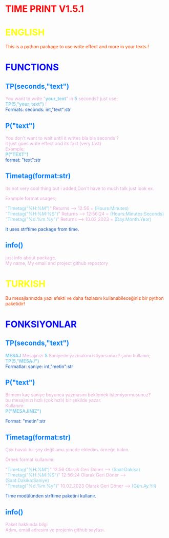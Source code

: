 # <span style="color: #FF0000;">**TIME PRINT V1.5.1**</span>
# <span style="color: yellow;">**ENGLISH**</span><br>
<span style="color: #FF4500;">This is a python package to use write effect and more in your texts !</span><br>
# <span style="color: blue;">**FUNCTIONS**</span><br>
## <span style="color: #007FFF;">**TP(seconds,"text")**</span>
<span style="color: #E6A8D7;">You want to write "<span style="color: #87CEEB">**your_text**<span style="color: #E6A8D7;">" in <span style="color: #87CEEB">**5**<span style="color: #E6A8D7;"> seconds? just use;<br>
<span style="color: #87CEEB">**TP(5,"your_text")**<span style="color: #E6A8D7;"> !<br>
<span style="color: #0F52BA">Formats: seconds: int,"text":str<br>

## <span style="color: #007FFF;">**P("text")**</span>
<span style="color: #E6A8D7;">You don't want to wait until it writes bla bla seconds ?<br>
it just goes write effect and its fast (very fast)<br>
Example;<br>
<span style="color: #87CEEB">**P("TEXT")**<br>
<span style="color: #0F52BA">format: "text":str<br>
## <span style="color: #007FFF;">**Timetag(format:str)**</span>
<span style="color: #E6A8D7;">Its not very cool thing but i added,Don't have to much talk just look ex.<br>

<span style="color: #E6A8D7;">Example format usages;<br>

<span style="color: #E6A8D7;">"<span style="color: #87CEEB;">Timetag("%H:%M")<span style="color: #E6A8D7;">" Returns --> 12:56 = <span style="color: #87CEEB;">(Hours:Minutes)<br>
<span style="color: #E6A8D7;">"<span style="color: #87CEEB;">Timetag("%H:%M:%S")<span style="color: #E6A8D7;">" Returns --> 12:56:24 = <span style="color: #87CEEB;">(Hours:Minutes:Seconds)<br>
<span style="color: #E6A8D7;">"<span style="color: #87CEEB;">Timetag("%d.%m.%y")<span style="color: #E6A8D7;">" Returns --> 10.02.2023 = <span style="color: #87CEEB;">(Day.Month.Year)<br>

<span style="color: #0F52BA">It uses strftime package from time.<br>
## <span style="color: #007FFF;">**info()**</span>
<span style="color: #E6A8D7;">just info about package.<br>
My name, My email and project github repostory



# <span style="color: yellow;">**TURKISH**</span><br>
<span style="color: #FF4500;">Bu mesajlarınızda yazı efekti ve daha fazlasını kullanabileceğiniz bir python paketidir!</span><br>

# <span style="color: blue;">**FONKSIYONLAR**</span><br>
## <span style="color: #007FFF;">**TP(seconds,"text")**</span>
<span style="color: #87CEEB">**MESAJ**<span style="color: #E6A8D7;"> Mesajınızı <span style="color: #87CEEB">**5**<span style="color: #E6A8D7;"> Saniyede yazmakmı istiyorsunuz? şunu kullanın;<br>
<span style="color: #87CEEB">**TP(5,"MESAJ")**<br>
<span style="color: #0F52BA">Formatlar: saniye: int,"metin":str<br>

## <span style="color: #007FFF;">**P("text")**</span>
<span style="color: #E6A8D7;">Bilmem kaç saniye boyunca yazmasını beklemek istemiyormusunuz?<br>
bu mesajınızı hızlı (çok hızlı) bir şekilde yazar.<br>
Kullanım:<br>
<span style="color: #87CEEB">**P("MESAJINIZ")**<br>

<span style="color: #0F52BA">Format: "metin":str<br>

## <span style="color: #007FFF;">**Timetag(format:str)**</span>
<span style="color: #E6A8D7;">Çok havalı bir şey değil ama yinede ekledim. örneğe bakın.<br>

<span style="color: #E6A8D7;">Örnek format kullanımı:<br>

<span style="color: #E6A8D7;">"<span style="color: #87CEEB;">Timetag("%H:%M")<span style="color: #E6A8D7;">" 12:56 Olarak Geri Döner --> <span style="color: #87CEEB;">(Saat:Dakika)<br>
<span style="color: #E6A8D7;">"<span style="color: #87CEEB;">Timetag("%H:%M:%S")<span style="color: #E6A8D7;">" 12:56:24 Olarak Geri Döner --> <span style="color: #87CEEB;">(Saat:Dakika:Saniye)<br>
<span style="color: #E6A8D7;">"<span style="color: #87CEEB;">Timetag("%d.%m.%y")<span style="color: #E6A8D7;">" 10.02.2023 Olarak Geri Döner --> <span style="color: #87CEEB;">(Gün.Ay.Yıl)<br>

<span style="color: #0F52BA">Time modülünden strftime paketini kullanır.<br>
## <span style="color: #007FFF;">**info()**</span>
<span style="color: #E6A8D7;">Paket hakkında bilgi<br>
Adım, email adresim ve projenin github sayfası.